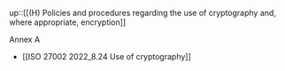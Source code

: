 up::[[(H) Policies and procedures regarding the use of cryptography and, where appropriate, encryption]]

Annex A
- [[ISO 27002 2022_8.24 Use of cryptography]]